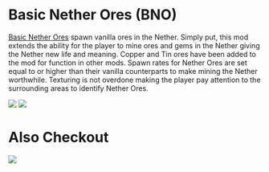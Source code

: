 

# Basic Nether Ores (BNO)
[Basic Nether Ores](https://www.curseforge.com/minecraft/mc-mods/basic-nether-ores) spawn vanilla ores in the Nether.  Simply put, this mod extends the ability for the player to mine ores and gems in the Nether giving the Nether new life and meaning.  Copper and Tin ores have been added to the mod for function in other mods.  Spawn rates for Nether Ores are set equal to or higher than their vanilla counterparts to make mining the Nether worthwhile.  Texturing is not overdone making the player pay attention to the surrounding areas to identify Nether Ores.

[![](http://cf.way2muchnoise.eu/full_289647_downloads.svg)](https://www.curseforge.com/minecraft/mc-mods/basic-nether-ores)
[![](https://cf.way2muchnoise.eu/versions/289647.svg)](https://www.curseforge.com/minecraft/mc-mods/basic-nether-ores)

# Also Checkout
[![](https://cf.way2muchnoise.eu/title/536269.svg)](https://www.curseforge.com/minecraft/mc-mods/basic-end-ores)
